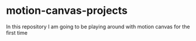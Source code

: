 # motion-canvas-projects
In this repository I am going to be playing around with motion canvas for the first time
